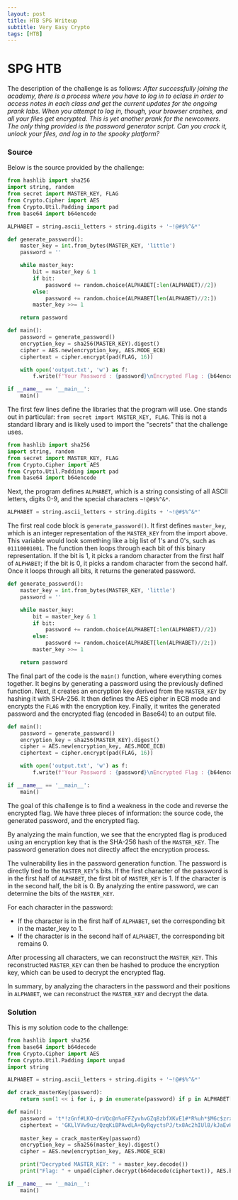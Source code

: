 ```yaml
---
layout: post
title: HTB SPG Writeup  
subtitle: Very Easy Crypto
tags: [HTB]
---
```


# SPG HTB
The description of the challenge is as follows:
*After successfully joining the academy, there is a process where you have to log in to eclass in order to access notes in each class and get the current updates for the ongoing prank labs. When you attempt to log in, though, your browser crashes, and all your files get encrypted. This is yet another prank for the newcomers. The only thing provided is the password generator script. Can you crack it, unlock your files, and log in to the spooky platform?*

### Source
Below is the source provided by the challenge:
```python
from hashlib import sha256
import string, random
from secret import MASTER_KEY, FLAG
from Crypto.Cipher import AES
from Crypto.Util.Padding import pad
from base64 import b64encode

ALPHABET = string.ascii_letters + string.digits + '~!@#$%^&*'

def generate_password():
    master_key = int.from_bytes(MASTER_KEY, 'little')
    password = ''

    while master_key:
        bit = master_key & 1
        if bit:
            password += random.choice(ALPHABET[:len(ALPHABET)//2])
        else:
            password += random.choice(ALPHABET[len(ALPHABET)//2:])
        master_key >>= 1

    return password

def main():
    password = generate_password()
    encryption_key = sha256(MASTER_KEY).digest()
    cipher = AES.new(encryption_key, AES.MODE_ECB)
    ciphertext = cipher.encrypt(pad(FLAG, 16))

    with open('output.txt', 'w') as f:
        f.write(f'Your Password : {password}\nEncrypted Flag : {b64encode(ciphertext).decode()}')

if __name__ == '__main__':
    main()

```

The first few lines define the libraries that the program will use. One stands out in particular: `from secret import MASTER_KEY, FLAG`. This is not a standard library and is likely used to import the "secrets" that the challenge uses.
```python
from hashlib import sha256
import string, random
from secret import MASTER_KEY, FLAG
from Crypto.Cipher import AES
from Crypto.Util.Padding import pad
from base64 import b64encode
```

Next, the program defines `ALPHABET`, which is a string consisting of all ASCII letters, digits 0-9, and the special characters `~!@#$%^&*`.
```python
ALPHABET = string.ascii_letters + string.digits + '~!@#$%^&*'
```

The first real code block is `generate_password()`. It first defines `master_key`, which is an integer representation of the `MASTER_KEY` from the import above. This variable would look something like a big list of 1's and 0's, such as `01110001001`. The function then loops through each bit of this binary representation. If the bit is 1, it picks a random character from the first half of `ALPHABET`; if the bit is 0, it picks a random character from the second half. Once it loops through all bits, it returns the generated password.
```python
def generate_password():
    master_key = int.from_bytes(MASTER_KEY, 'little')
    password = ''

    while master_key:
        bit = master_key & 1
        if bit:
            password += random.choice(ALPHABET[:len(ALPHABET)//2])
        else:
            password += random.choice(ALPHABET[len(ALPHABET)//2:])
        master_key >>= 1

    return password
```

The final part of the code is the `main()` function, where everything comes together. It begins by generating a password using the previously defined function. Next, it creates an encryption key derived from the `MASTER_KEY` by hashing it with SHA-256. It then defines the AES cipher in ECB mode and encrypts the `FLAG` with the encryption key. Finally, it writes the generated password and the encrypted flag (encoded in Base64) to an output file.
```python
def main():
    password = generate_password()
    encryption_key = sha256(MASTER_KEY).digest()
    cipher = AES.new(encryption_key, AES.MODE_ECB)
    ciphertext = cipher.encrypt(pad(FLAG, 16))

    with open('output.txt', 'w') as f:
        f.write(f'Your Password : {password}\nEncrypted Flag : {b64encode(ciphertext).decode()}')

if __name__ == '__main__':
    main()
```

The goal of this challenge is to find a weakness in the code and reverse the encrypted flag. We have three pieces of information: the source code, the generated password, and the encrypted flag.

By analyzing the main function, we see that the encrypted flag is produced using an encryption key that is the SHA-256 hash of the `MASTER_KEY`. The password generation does not directly affect the encryption process.

The vulnerability lies in the password generation function. The password is directly tied to the `MASTER_KEY`'s bits. If the first character of the password is in the first half of `ALPHABET`, the first bit of `MASTER_KEY` is 1. If the character is in the second half, the bit is 0. By analyzing the entire password, we can determine the bits of the `MASTER_KEY`.

For each character in the password:
- If the character is in the first half of `ALPHABET`, set the corresponding bit in the master_key to 1.
- If the character is in the second half of `ALPHABET`, the corresponding bit remains 0.

After processing all characters, we can reconstruct the `MASTER_KEY`. This reconstructed `MASTER_KEY` can then be hashed to produce the encryption key, which can be used to decrypt the encrypted flag.

In summary, by analyzing the characters in the password and their positions in `ALPHABET`, we can reconstruct the `MASTER_KEY` and decrypt the data.
### Solution
This is my solution code to the challenge:
```python
from hashlib import sha256
from base64 import b64decode
from Crypto.Cipher import AES
from Crypto.Util.Padding import unpad
import string

ALPHABET = string.ascii_letters + string.digits + '~!@#$%^&*'

def crack_masterKey(password):
    return sum(1 << i for i, p in enumerate(password) if p in ALPHABET[:len(ALPHABET) // 2]).to_bytes((7 + len(password)) // 8, 'little')

def main():
    password = 't*!zGnf#LKO~drVQc@n%oFFZyvhvGZq8zbfXKvE1#*R%uh*$M6c$zrxWedrAENFJB7xz0ps4zh94EwZOnVT9&h'
    ciphertext = 'GKLlVVw9uz/QzqKiBPAvdLA+QyRqyctsPJ/tx8Ac2hIUl8/kJaEvHthHUuwFDRCs'
    
    master_key = crack_masterKey(password)
    encryption_key = sha256(master_key).digest()
    cipher = AES.new(encryption_key, AES.MODE_ECB)

    print("Decrypted MASTER_KEY: " + master_key.decode())
    print("Flag: " + unpad(cipher.decrypt(b64decode(ciphertext)), AES.block_size).decode())

if __name__ == '__main__':
    main()

```
